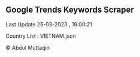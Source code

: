 

## Google Trends Keywords Scraper 
 
Last Update 25-03-2023 , 19:00:21

Country List :
VIETNAM.json



© Abdul Muttaqin 
